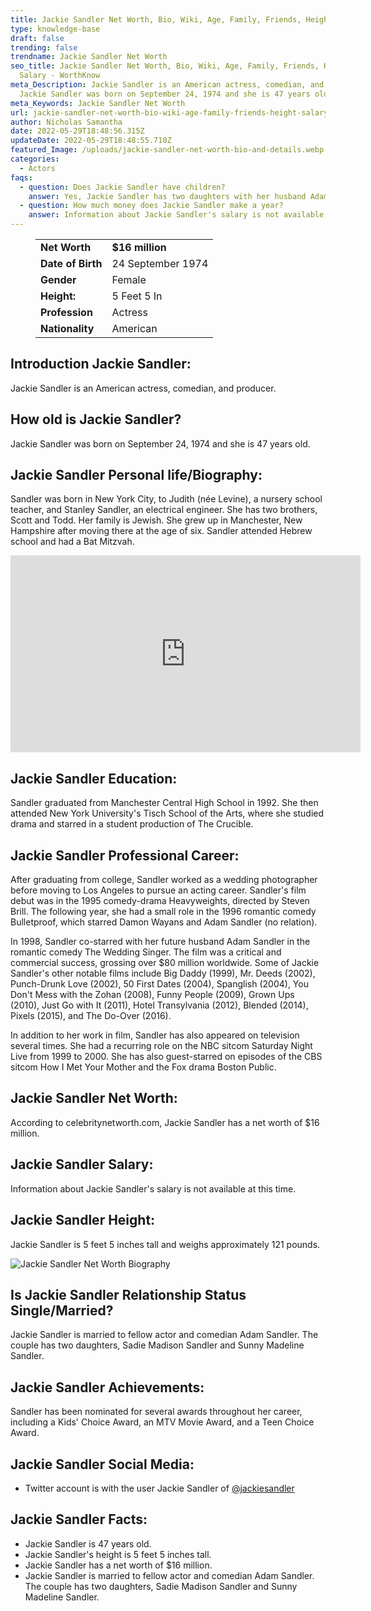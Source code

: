 ```yaml
---
title: Jackie Sandler Net Worth, Bio, Wiki, Age, Family, Friends, Height & Salary
type: knowledge-base
draft: false
trending: false
trendname: Jackie Sandler Net Worth
seo_title: Jackie Sandler Net Worth, Bio, Wiki, Age, Family, Friends, Height &
  Salary - WorthKnow
meta_Description: Jackie Sandler is an American actress, comedian, and producer.
  Jackie Sandler was born on September 24, 1974 and she is 47 years old.
meta_Keywords: Jackie Sandler Net Worth
url: jackie-sandler-net-worth-bio-wiki-age-family-friends-height-salary
author: Nicholas Samantha
date: 2022-05-29T18:48:56.315Z
updateDate: 2022-05-29T18:48:55.710Z
featured_Image: /uploads/jackie-sandler-net-worth-bio-and-details.webp
categories:
  - Actors
faqs:
  - question: Does Jackie Sandler have children?
    answer: Yes, Jackie Sandler has two daughters with her husband Adam Sandler.
  - question: How much money does Jackie Sandler make a year?
    answer: Information about Jackie Sandler's salary is not available at this time.
---
```

<figure class="wp-block-table is-style-stripes">
  <table>
    <tbody>
      <tr>
        <td>
          <strong>Net Worth</strong>
        </td>
        <td>
          <strong>$16 million</strong>
        </td>
      </tr>
      <tr>
        <td>
          <strong>Date of Birth</strong>
        </td>
        <td>24 September 1974</td>
      </tr>
      <tr>
        <td>
          <strong>Gender</strong>
        </td>
        <td>Female</td>
      </tr>
      <tr>
        <td>
          <strong>Height:</strong>
        </td>
        <td>5 Feet 5 In</td>
      </tr>
      <tr>
        <td>
          <strong>Profession</strong>
        </td>
        <td>Actress</td>
      </tr>
      <tr>
        <td>
          <strong>Nationality</strong>
        </td>
        <td>American</td>
      </tr>
    </tbody>
  </table>
</figure>

## **Introduction Jackie Sandler:**

Jackie Sandler is an American actress, comedian, and producer. 

## **How old is Jackie Sandler?**

Jackie Sandler was born on September 24, 1974 and she is 47 years old.

## **Jackie Sandler Personal life/Biography:**

Sandler was born in New York City, to Judith (née Levine), a nursery school teacher, and Stanley Sandler, an electrical engineer. She has two brothers, Scott and Todd. Her family is Jewish. She grew up in Manchester, New Hampshire after moving there at the age of six. Sandler attended Hebrew school and had a Bat Mitzvah.

<iframe width="560" height="315" src="https://www.youtube.com/embed/ef_qX3Geezc" title="YouTube video player" frameborder="0" allow="accelerometer; autoplay; clipboard-write; encrypted-media; gyroscope; picture-in-picture" allowfullscreen></iframe>

## **Jackie Sandler Education:**

Sandler graduated from Manchester Central High School in 1992. She then attended New York University's Tisch School of the Arts, where she studied drama and starred in a student production of The Crucible. 

## **Jackie Sandler Professional Career:**

After graduating from college, Sandler worked as a wedding photographer before moving to Los Angeles to pursue an acting career. Sandler's film debut was in the 1995 comedy-drama Heavyweights, directed by Steven Brill. The following year, she had a small role in the 1996 romantic comedy Bulletproof, which starred Damon Wayans and Adam Sandler (no relation). 

In 1998, Sandler co-starred with her future husband Adam Sandler in the romantic comedy The Wedding Singer. The film was a critical and commercial success, grossing over $80 million worldwide. Some of Jackie Sandler's other notable films include Big Daddy (1999), Mr. Deeds (2002), Punch-Drunk Love (2002), 50 First Dates (2004), Spanglish (2004), You Don't Mess with the Zohan (2008), Funny People (2009), Grown Ups (2010), Just Go with It (2011), Hotel Transylvania (2012), Blended (2014), Pixels (2015), and The Do-Over (2016). 

In addition to her work in film, Sandler has also appeared on television several times. She had a recurring role on the NBC sitcom Saturday Night Live from 1999 to 2000. She has also guest-starred on episodes of the CBS sitcom How I Met Your Mother and the Fox drama Boston Public.

## **Jackie Sandler Net Worth:**

According to celebritynetworth.com, Jackie Sandler has a net worth of $16 million.

## **Jackie Sandler Salary:**

Information about Jackie Sandler's salary is not available at this time.

## **Jackie Sandler Height:**

Jackie Sandler is 5 feet 5 inches tall and weighs approximately 121 pounds.

![Jackie Sandler Net Worth Biography](/uploads/jackie-sandler-net-worth-.webp)

## **Is Jackie Sandler Relationship Status Single/Married?**

Jackie Sandler is married to fellow actor and comedian Adam Sandler. The couple has two daughters, Sadie Madison Sandler and Sunny Madeline Sandler.

## **Jackie Sandler Achievements:**

Sandler has been nominated for several awards throughout her career, including a Kids' Choice Award, an MTV Movie Award, and a Teen Choice Award.

## **Jackie Sandler Social Media:**

* Twitter account is with the user Jackie Sandler of <a href="https://twitter.com/jackiesandler" target="_blank" rel="nofollow" rel="noopener">@jackiesandler</a>

## **Jackie Sandler Facts:**

* Jackie Sandler is 47 years old.
* Jackie Sandler's height is 5 feet 5 inches tall.
* Jackie Sandler has a net worth of $16 million.
* Jackie Sandler is married to fellow actor and comedian Adam Sandler. The couple has two daughters, Sadie Madison Sandler and Sunny Madeline Sandler.